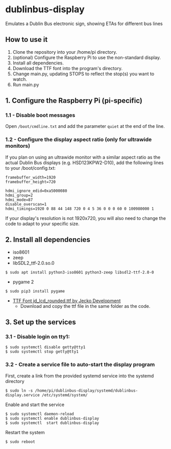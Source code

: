 # dublinbus-display
Emulates a Dublin Bus electronic sign, showing ETAs for different bus lines

## How to use it
1. Clone the repository into your /home/pi directory.
1. (optional) Configure the Raspberry Pi to use the non-standard display.
1. Install all dependencies.
1. Download the TTF font into the program's directory.
1. Change main.py, updating STOPS to reflect the stop(s) you want to watch.
1. Run main.py



## 1. Configure the Raspberry Pi (pi-specific)

### 1.1 - Disable boot messages

Open ```/boot/cmdline.txt``` and add the parameter ```quiet``` at the end of the line.

### 1.2 - Configure the display aspect ratio (only for ultrawide monitors)

If you plan on using an ultrawide monitor with a similar aspect ratio as the actual Dublin Bus displays (e.g. HSD123KPW2-D10), add the following lines to your /boot/config.txt:

```
framebuffer_width=1920
framebuffer_height=720

hdmi_ignore_edid=0xa5000080
hdmi_group=2
hdmi_mode=87
disable_overscan=1
hdmi_timings=1920 0 88 44 148 720 0 4 5 36 0 0 0 60 0 100980000 1
```

If your display's resolution is not 1920x720, you will also need to change the code to adapt to your specific size.


## 2. Install all dependencies 

* iso8601
* zeep
* libSDL2_ttf-2.0.so.0

```
$ sudo apt install python3-iso8601 python3-zeep libsdl2-ttf-2.0-0
```

* pygame 2

```
$ sudo pip3 install pygame
```


* [TTF Font jd_lcd_rounded.ttf by Jecko Development](https://fontstruct.com/fontstructions/show/459792/jd_lcd_rounded)
  * Download and copy the ttf file in the same folder as the code.


## 3. Set up the services

### 3.1 - Disable login on tty1:

```
$ sudo systemctl disable getty@tty1
$ sudo systemctl stop getty@tty1
```

### 3.2 - Create a service file to auto-start the display program

First, create a link from the provided systemd service into the systemd directory

```
$ sudo ln -s /home/pi/dublinbus-display/systemd/dublinbus-display.service /etc/systemd/system/
```

Enable and start the service

```
$ sudo systemctl daemon-reload
$ sudo systemctl enable dublinbus-display
$ sudo systemctl  start dublinbus-display
```

Restart the system

```
$ sudo reboot
```

